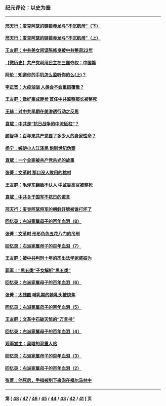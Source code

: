### 纪元评论：以史为鉴
---
#### [邢天行：麦克阿瑟的链锁赤龙与“不沉航母”（下）](../../pages/nsc1028/n12761975.md) 
#### [邢天行：麦克阿瑟的链锁赤龙与“不沉航母”（上）](../../pages/nsc1028/n12758981.md) 
#### [王友群：中共美女间谍陈修良被中共整肃22年](../../pages/nsc1028/n12751238.md) 
#### [【微历史】共产党利用民主在三国夺权：中国篇](../../pages/nsc1028/n12740955.md) 
#### [阿伦：知道你的手机怎么监听你的么(上)？](../../pages/nsc1028/n12738476.md) 
#### [李正宽：大疫汹汹 人类会不会重蹈覆辙？](../../pages/nsc1028/n12737290.md) 
#### [王友群：做好事成罪状 首任中共监察部长被整死](../../pages/nsc1028/n12736110.md) 
#### [王赫：对中共早期在美渗透行动之反思](../../pages/nsc1028/n12729946.md) 
#### [袁斌：中共是“抗日战争的中流砥柱”？](../../pages/nsc1028/n12727840.md) 
#### [颜智华：百年来共产党要了多少人的身家性命？](../../pages/nsc1028/n12727790.md) 
#### [杨宁：嫉妒小人江泽民 炮制世纪伪案](../../pages/nsc1028/n12724108.md) 
#### [袁斌：一个全家被共产党杀光的故事](../../pages/nsc1028/n12723511.md) 
#### [张菁：文革时 那口没人敢用的棺材](../../pages/nsc1028/n12722926.md) 
#### [王友群：毛泽东翻脸不认人 中监委高官被整死](../../pages/nsc1028/n12721487.md) 
#### [袁斌：中共关于国军不抗日的谎言](../../pages/nsc1028/n12720302.md) 
#### [邢天行：麦克阿瑟将军的朝鲜好牌被谁打坏了](../../pages/nsc1028/n12717578.md) 
#### [回忆录：右派家属母子的百年血泪（8）](../../pages/nsc1028/n12706196.md) 
#### [张菁：文革时 形形色色五花八门的吊刑](../../pages/nsc1028/n12709128.md) 
#### [回忆录：右派家属母子的百年血泪（7）](../../pages/nsc1028/n12706191.md) 
#### [王友群：被中共判刑十年的杰出法学家盛振为](../../pages/nsc1028/n12706141.md) 
#### [郭军：“黑五类”子女解析“黑五类”](../../pages/nsc1028/n12702665.md) 
#### [回忆录：右派家属母子的百年血泪（6）](../../pages/nsc1028/n12698863.md) 
#### [张菁：太残酷 哺乳期的她乳头被烧焦](../../pages/nsc1028/n12693887.md) 
#### [回忆录：右派家属母子的百年血泪（5）](../../pages/nsc1028/n12692515.md) 
#### [王友群：文革中石破天惊的“万言书”](../../pages/nsc1028/n12690994.md) 
#### [回忆录：右派家属母子的百年血泪（4）](../../pages/nsc1028/n12686410.md) 
#### [观雨堂主：吴晗的双重人格](../../pages/nsc1028/n12685099.md) 
#### [回忆录：右派家属母子的百年血泪（3）](../../pages/nsc1028/n12683820.md) 
#### [回忆录：右派家属母子的百年血泪（2）](../../pages/nsc1028/n12679738.md) 
#### [张菁：他死后，手指被削下来泡在福尔马林中](../../pages/nsc1028/n12679159.md) 

---
#### 第 [ [48](./48.md) / [47](./47.md) / [46](./46.md) / [45](./45.md) / [44](./44.md) / [43](./43.md) / [42](./42.md) / [41](./41.md) ] 页
